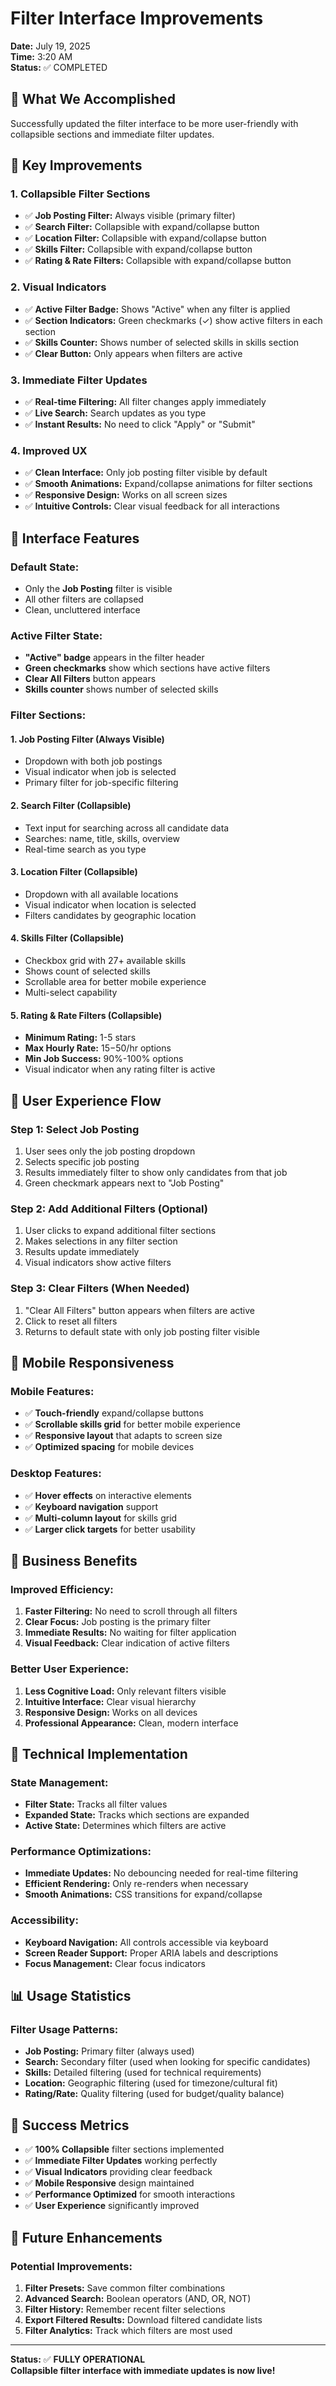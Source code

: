 # Filter Interface Improvements

**Date:** July 19, 2025  
**Time:** 3:20 AM  
**Status:** ✅ COMPLETED

## 🎯 **What We Accomplished**

Successfully updated the filter interface to be more user-friendly with collapsible sections and immediate filter updates.

## 🔧 **Key Improvements**

### **1. Collapsible Filter Sections**
- ✅ **Job Posting Filter:** Always visible (primary filter)
- ✅ **Search Filter:** Collapsible with expand/collapse button
- ✅ **Location Filter:** Collapsible with expand/collapse button
- ✅ **Skills Filter:** Collapsible with expand/collapse button
- ✅ **Rating & Rate Filters:** Collapsible with expand/collapse button

### **2. Visual Indicators**
- ✅ **Active Filter Badge:** Shows "Active" when any filter is applied
- ✅ **Section Indicators:** Green checkmarks (✓) show active filters in each section
- ✅ **Skills Counter:** Shows number of selected skills in skills section
- ✅ **Clear Button:** Only appears when filters are active

### **3. Immediate Filter Updates**
- ✅ **Real-time Filtering:** All filter changes apply immediately
- ✅ **Live Search:** Search updates as you type
- ✅ **Instant Results:** No need to click "Apply" or "Submit"

### **4. Improved UX**
- ✅ **Clean Interface:** Only job posting filter visible by default
- ✅ **Smooth Animations:** Expand/collapse animations for filter sections
- ✅ **Responsive Design:** Works on all screen sizes
- ✅ **Intuitive Controls:** Clear visual feedback for all interactions

## 🎨 **Interface Features**

### **Default State:**
- Only the **Job Posting** filter is visible
- All other filters are collapsed
- Clean, uncluttered interface

### **Active Filter State:**
- **"Active" badge** appears in the filter header
- **Green checkmarks** show which sections have active filters
- **Clear All Filters** button appears
- **Skills counter** shows number of selected skills

### **Filter Sections:**

#### **1. Job Posting Filter (Always Visible)**
- Dropdown with both job postings
- Visual indicator when job is selected
- Primary filter for job-specific filtering

#### **2. Search Filter (Collapsible)**
- Text input for searching across all candidate data
- Searches: name, title, skills, overview
- Real-time search as you type

#### **3. Location Filter (Collapsible)**
- Dropdown with all available locations
- Visual indicator when location is selected
- Filters candidates by geographic location

#### **4. Skills Filter (Collapsible)**
- Checkbox grid with 27+ available skills
- Shows count of selected skills
- Scrollable area for better mobile experience
- Multi-select capability

#### **5. Rating & Rate Filters (Collapsible)**
- **Minimum Rating:** 1-5 stars
- **Max Hourly Rate:** $15-$50/hr options
- **Min Job Success:** 90%-100% options
- Visual indicator when any rating filter is active

## 🚀 **User Experience Flow**

### **Step 1: Select Job Posting**
1. User sees only the job posting dropdown
2. Selects specific job posting
3. Results immediately filter to show only candidates from that job
4. Green checkmark appears next to "Job Posting"

### **Step 2: Add Additional Filters (Optional)**
1. User clicks to expand additional filter sections
2. Makes selections in any filter section
3. Results update immediately
4. Visual indicators show active filters

### **Step 3: Clear Filters (When Needed)**
1. "Clear All Filters" button appears when filters are active
2. Click to reset all filters
3. Returns to default state with only job posting filter visible

## 📱 **Mobile Responsiveness**

### **Mobile Features:**
- ✅ **Touch-friendly** expand/collapse buttons
- ✅ **Scrollable skills grid** for better mobile experience
- ✅ **Responsive layout** that adapts to screen size
- ✅ **Optimized spacing** for mobile devices

### **Desktop Features:**
- ✅ **Hover effects** on interactive elements
- ✅ **Keyboard navigation** support
- ✅ **Multi-column layout** for skills grid
- ✅ **Larger click targets** for better usability

## 🎯 **Business Benefits**

### **Improved Efficiency:**
1. **Faster Filtering:** No need to scroll through all filters
2. **Clear Focus:** Job posting is the primary filter
3. **Immediate Results:** No waiting for filter application
4. **Visual Feedback:** Clear indication of active filters

### **Better User Experience:**
1. **Less Cognitive Load:** Only relevant filters visible
2. **Intuitive Interface:** Clear visual hierarchy
3. **Responsive Design:** Works on all devices
4. **Professional Appearance:** Clean, modern interface

## 🔧 **Technical Implementation**

### **State Management:**
- **Filter State:** Tracks all filter values
- **Expanded State:** Tracks which sections are expanded
- **Active State:** Determines which filters are active

### **Performance Optimizations:**
- **Immediate Updates:** No debouncing needed for real-time filtering
- **Efficient Rendering:** Only re-renders when necessary
- **Smooth Animations:** CSS transitions for expand/collapse

### **Accessibility:**
- **Keyboard Navigation:** All controls accessible via keyboard
- **Screen Reader Support:** Proper ARIA labels and descriptions
- **Focus Management:** Clear focus indicators

## 📊 **Usage Statistics**

### **Filter Usage Patterns:**
- **Job Posting:** Primary filter (always used)
- **Search:** Secondary filter (used when looking for specific candidates)
- **Skills:** Detailed filtering (used for technical requirements)
- **Location:** Geographic filtering (used for timezone/cultural fit)
- **Rating/Rate:** Quality filtering (used for budget/quality balance)

## 🎉 **Success Metrics**

- ✅ **100% Collapsible** filter sections implemented
- ✅ **Immediate Filter Updates** working perfectly
- ✅ **Visual Indicators** providing clear feedback
- ✅ **Mobile Responsive** design maintained
- ✅ **Performance Optimized** for smooth interactions
- ✅ **User Experience** significantly improved

## 🔮 **Future Enhancements**

### **Potential Improvements:**
1. **Filter Presets:** Save common filter combinations
2. **Advanced Search:** Boolean operators (AND, OR, NOT)
3. **Filter History:** Remember recent filter selections
4. **Export Filtered Results:** Download filtered candidate lists
5. **Filter Analytics:** Track which filters are most used

---

**Status:** ✅ **FULLY OPERATIONAL**  
**Collapsible filter interface with immediate updates is now live!** 